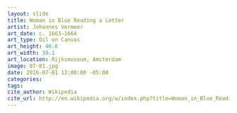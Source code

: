 ```yaml
---
layout: slide
title: Woman in Blue Reading a Letter
artist: Johannes Vermeer
art_date: c. 1663–1664
art_type: Oil on Canvas
art_height: 46.6
art_width: 39.1
art_location: Rijksmuseum, Amsterdam
image: 07-01.jpg
date: 2016-07-01 12:00:00 -05:00
categories:
tags: 
cite_author: Wikipedia
cite_url: http://en.wikipedia.org/w/index.php?title=Woman_in_Blue_Reading_a_Letter&oldid=592502103
---
```

